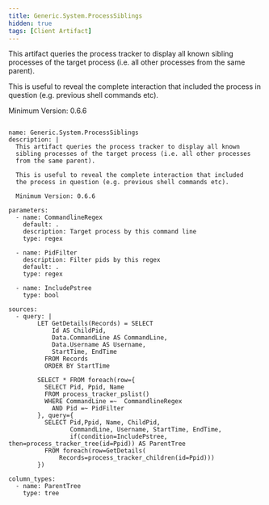 ```yaml
---
title: Generic.System.ProcessSiblings
hidden: true
tags: [Client Artifact]
---
```


This artifact queries the process tracker to display all known
sibling processes of the target process (i.e. all other processes
from the same parent).

This is useful to reveal the complete interaction that included
the process in question (e.g. previous shell commands etc).

Minimum Version: 0.6.6


<pre><code class="language-yaml">
name: Generic.System.ProcessSiblings
description: |
  This artifact queries the process tracker to display all known
  sibling processes of the target process (i.e. all other processes
  from the same parent).

  This is useful to reveal the complete interaction that included
  the process in question (e.g. previous shell commands etc).

  Minimum Version: 0.6.6

parameters:
  - name: CommandlineRegex
    default: .
    description: Target process by this command line
    type: regex

  - name: PidFilter
    description: Filter pids by this regex
    default: .
    type: regex

  - name: IncludePstree
    type: bool

sources:
  - query: |
        LET GetDetails(Records) = SELECT
            Id AS ChildPid,
            Data.CommandLine AS CommandLine,
            Data.Username AS Username,
            StartTime, EndTime
          FROM Records
          ORDER BY StartTime

        SELECT * FROM foreach(row={
          SELECT Pid, Ppid, Name
          FROM process_tracker_pslist()
          WHERE CommandLine =~  CommandlineRegex
            AND Pid =~ PidFilter
        }, query={
          SELECT Pid,Ppid, Name, ChildPid,
                 CommandLine, Username, StartTime, EndTime,
                 if(condition=IncludePstree, then=process_tracker_tree(id=Ppid)) AS ParentTree
          FROM foreach(row=GetDetails(
              Records=process_tracker_children(id=Ppid)))
        })

column_types:
  - name: ParentTree
    type: tree

</code></pre>

